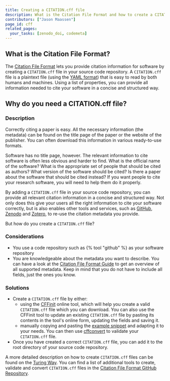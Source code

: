 ```yaml
---
title: Creating a CITATION.cff file
description: What is the Citation File Format and how to create a CITATION.cff for your software
contributors: ["Jason Maassen"]
page_id: cff
related_pages:
  your_tasks: [zenodo_doi, codemeta]
---
```

## What is the Citation File Format?
The [Citation File Format](https://citation-file-format.github.io/) lets you provide citation information for software by creating a `CITATION.cff` file in your source code 
repository. A `CITATION.cff` file is a plaintext file (using the [YAML format](https://yaml.org/spec/1.2.2/)) that is easy to read by both humans and machines. Using a list of properties, you can provide all 
information needed to cite your software in a concise and structured way. 

## Why do you need a CITATION.cff file?

### Description <!-- do not delete this heading and write your text below it -->

Correctly citing a paper is easy. All the necessary information (the metadata) can be found on the title page of the paper or the website of the publisher. You can often download this information in 
various ready-to-use formats.

Software has no title page, however. The relevant information to cite software is often less obvious and harder to find. What is the official name of the software? What is the appropriate set of people 
that should be cited as authors? What version of the software should be cited? Is there a paper about the software that should be cited instead? If you want people to cite your research software, you will 
need to help them do it properly.

By adding a `CITATION.cff` file in your source code repository, you can provide all relevant citation information in a concise and structured way. Not only does this give your users all the right 
information to cite your software correctly, but is also enables other tools and services, such as [GitHub](https://github.blog/news-insights/company-news/enhanced-support-citations-github/), 
[Zenodo](https://support.zenodo.org/help/en-gb/24-github-integration/96-how-does-a-citation-cff-file-affect-metadata-of-my-github-release) and [Zotero](https://www.zotero.org/), to re-use the citation 
metadata you provide.

But how do you create a `CITATION.cff` file?

### Considerations <!-- do not delete this heading and write your text below it -->
* You use a code repository such as {% tool "github" %} as your software repository
* You are knowledgeable about the metadata you want to describe. You can have a look at the [Citation File Format Guide](https://github.com/citation-file-format/citation-file-format/blob/main/schema-guide.md)
to get an overview of all supported metadata. Keep in mind that you do not have to include all fields, just the ones you know. 

### Solutions <!-- do not delete this heading and write your text below it -->
* Create a `CITATION.cff` file by either:
  * using the [CFFinit](https://citation-file-format.github.io/cff-initializer-javascript/#/) online tool, which will help you create a valid `CITATION.cff` file which you can download. You can also use the CFFinit tool to update an existing `CITATION.cff` file by pasting its contents in the tool's online form, updating the fields and saving it.
  * manually copying and pasting the [example snippet](https://github.com/citation-file-format/citation-file-format?tab=readme-ov-file#structure) and adapting it to your needs. You can then use [cffconvert](https://pypi.org/project/cffconvert/) to validate your `CITATION.cff` file. 
* Once you have created a correct `CITATION.cff` file, you can add it to the root directory of your source code repository.

A more detailed description on how to create `CITATION.cff` files can be found on the [Turing Way](https://book.the-turing-way.org/communication/citable/citable-cff.html). You can find a list of 
additional tools to create, validate and convert `CITATION.cff` files in the [Citation File Format GitHub Repository](https://github.com/citation-file-format/citation-file-format#tools-to-work-with-citationcff-files-wrench).
